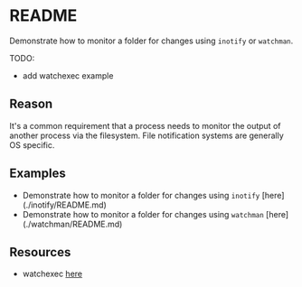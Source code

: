 # README

Demonstrate how to monitor a folder for changes using `inotify` or `watchman`.  

TODO:

* add watchexec example

## Reason

It's a common requirement that a process needs to monitor the output of another process via the filesystem.  File notification systems are generally OS specific.  

## Examples

* Demonstrate how to monitor a folder for changes using `inotify` [here]
(./inotify/README.md)  
* Demonstrate how to monitor a folder for changes using `watchman` [here]
(./watchman/README.md)  

## Resources

* watchexec [here](https://github.com/watchexec/watchexec)

